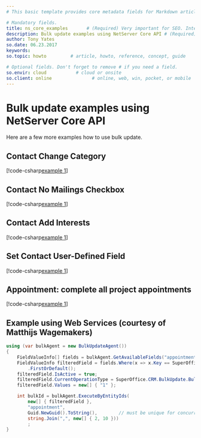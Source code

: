 ```yaml
---
# This basic template provides core metadata fields for Markdown articles on docs.superoffice.com.

# Mandatory fields.
title: ns_core_examples       # (Required) Very important for SEO. Intent in a unique string of 43-59 chars including spaces.
description: Bulk update examples using NetServer Core API # (Required) Important for SEO. Recommended character length is 115-145 characters including spaces.
author: Tony Yates
so.date: 06.23.2017
keywords:
so.topic: howto         # article, howto, reference, concept, guide

# Optional fields. Don't forget to remove # if you need a field.
so.envir: cloud           # cloud or onsite
so.client: online               # online, web, win, pocket, or mobile
---
```


# Bulk update examples using NetServer Core API

Here are a few more examples how to use bulk update.

## Contact Change Category

[!code-csharp[example 1](includes/contact-change-category.cs)]

## Contact No Mailings Checkbox

[!code-csharp[example 1](includes/contact-no-mailings.cs)]

## Contact Add Interests

[!code-csharp[example 1](includes/contact-change-interests.cs)]

## Set Contact User-Defined Field

[!code-csharp[example 1](includes/set-contact-udef.cs)]

## Appointment: complete all project appointments

[!code-csharp[example 1](includes/complete-project-appointments.cs)]

## Example using Web Services (courtesy of Matthijs Wagemakers)

```csharp
using (var bulkAgent = new BulkUpdateAgent())
{
    FieldValueInfo[] fields = bulkAgent.GetAvailableFields("­appointment");
    FieldValueInfo filteredField = fields.Where(x => x.Key == SuperOffice.CRM.BulkUpdate.Bul­kUpdateSystem.AppointmentF­ieldValueKeys.Done)
        .FirstOrDefault();
    filteredField.IsActive = true;
    filteredField.CurrentOperation­Type = SuperOffice.CRM.BulkUpdate.Bul­kUpdateSystem.OperationTyp­es.Check;
    filteredField.Values = new[] { "1" };

    int bulkId = bulkAgent.ExecuteByEntityIds(
        new[] { filteredField },
        "appointment",
        Guid.NewGuid().ToString(),        // must be unique for concurrent jobs
        string.Join(",", new[] { 2, 10 }))
        ;
}
```
